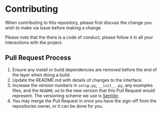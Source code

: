 # Contributing

When contributing to this repository, please first discuss the change you wish to make via issue before making a change. 

Please note that the there is a code of conduct, please follow it in all your interactions with the project.

## Pull Request Process

1. Ensure any install or build dependencies are removed before the end of the layer when doing a 
   build.
2. Update the README.md with details of changes to the interface.
3. Increase the version numbers in `setup.py`, `__init__.py`, any examples files, and the `README.md` to the new version that this
   Pull Request would represent. The versioning scheme we use is [SemVer](http://semver.org/).
4. You may merge the Pull Request in once you have the sign-off from the repositories owner, or it can be done for you.
